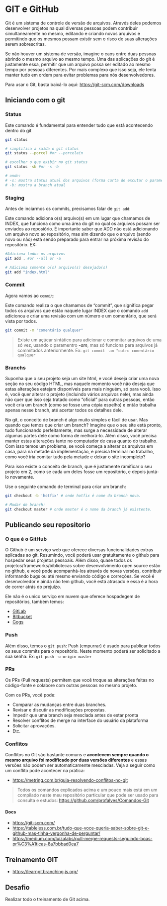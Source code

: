 # GIT e GitHub

Git é um sistema de controle de versão de arquivos. Através deles podemos desenvolver projetos na qual diversas pessoas podem contribuir simultaneamente no mesmo, editando e criando novos arquivos e permitindo que os mesmos possam existir sem o risco de suas alterações serem sobrescritas.

Se não houver um sistema de versão, imagine o caos entre duas pessoas abrindo o mesmo arquivo ao mesmo tempo. Uma das aplicações do git é justamente essa, permitir que um arquivo possa ser editado ao mesmo tempo por pessoas diferentes. Por mais complexo que isso seja, ele tenta manter tudo em ordem para evitar problemas para nós desenvolvedores.

Para usar o Git, basta baixá-lo aqui: <https://git-scm.com/downloads>

## Iniciando com o git

### Status

Este comando é fundamental para entender tudo que está acontecendo dentro do git

```bash
git status

# simplifica a saída o git status
git status --porcel #or --porcelain 

# escolher o que exibir no git status
git status -sb #or -s -b

# onde:
# -s: mostra status atual dos arquivos (forma curta de excutar o parametro --porcel)
# -b: mostra a branch atual 
```

### Staging

Antes de inciarmos os commits, precisamos falar de `git add`:

Este comando adiciona o(s) arquivo(s) em um lugar que chamamos de INDEX, que funciona como uma área do git no qual os arquivos possam ser enviados ao reposiório. É importante saber que ADD não está adicionando um arquivo novo ao repositório, mas sim dizendo que o arquivo (sendo novo ou não) está sendo preparado para entrar na próxima revisão do repositório.
EX:

```bash
#Adiciona todos os arquivos
git add . #or --all or -a

# Adiciona somente o(s) arquivo(s) desejado(s)
git add "index.html" 
```

### Commit

Agora vamos ao `commit`:

Este comando realiza o que chamamos de “commit”, que significa pegar todos os arquivos que estão naquele lugar INDEX que o comando `add` adicionou e criar uma revisão com um número e um comentário, que será vista por todos.

```bash
git commit -m "comentário qualquer"
```

> Existe um açúcar sintático para adicionar e commitar arquivos de uma só vez, usando o paramentro ***-am***, mas só funciona para arquivos já commitados anteriormente. Ex: `git commit -am "outro comentário qualquer`

### Branchs

Suponha que o seu projeto seja um site html, e você deseja criar uma nova seção no seu código HTML, mas naquele momento você não deseja que estas alterações estejam disponíveis para mais ninguém, só para você. Isso é, você quer alterar o projeto (incluindo vários arquivos nele), mas ainda não quer que isso seja tratado como “oficial” para outras pessoas, então você cria um branch (como se fosse uma cópia espelho) e então trabalha apenas nesse branch, até acertar todos os detalhes dele.

No git, o conceito de branch é algo muito simples e fácil de usar. Mas quando que temos que criar um branch? Imagine que o seu site está pronto, tudo funcionando perfeitamente, mas surge a necessidade de alterar algumas partes dele como forma de melhorá-lo. Além disso, você precisa manter estas alterações tanto no computador de casa quanto do trabalho. Com isso temos um problema, se você começa a alterar os arquivos em casa, para na metade da implementação, e precisa terminar no trabalho, como você iria comitar tudo pela metade e deixar o site incompleto?

Para isso existe o conceito de branch, que é justamente ramificar o seu projeto em 2, como se cada um deles fosse um repositório, e depois juntá-lo novamente.

Use o seguinte comando de terminal para criar um branch:

```bash
git checkout -b 'hotfix' # onde hotfix é nome da branch nova.

# Mudar de branch:
git checkout master # onde master é o nome da branch já existente.
```

## Publicando seu repositorio

### O que é o GitHub

O Github é um serviço web que oferece diversas funcionalidades extras aplicadas ao git. Resumindo, você poderá usar gratuitamente o github para hospedar seus projetos pessoais. Além disso, quase todos os projetos/frameworks/bibliotecas sobre desenvolvimento open source estão no github, e você pode acompanhá-los através de novas versões, contribuir informando bugs ou até mesmo enviando código e correções. Se você é desenvolvedor e ainda não tem github, você está atrasado e essa é a hora de correr atrás do prejuízo.

Ele não é o unico serviço em nuvem que oferece hospadegem de repositórios, também temos:

- [GitLab](https://about.gitlab.com/)
- [Bitbucket](https://bitbucket.org)
- [Gogs](https://gogs.io/)

### Push

Além disso, temos o `git push`: Push (empurrar) é usado para publicar todos os seus commits para o repositório. Neste momento poderá ser solicitado a sua senha:
Ex: `git push -u origin master`

### PRs

Os PRs (Pull requests) permitem que você troque as alterações feitas no código-fonte e colabore com outras pessoas no mesmo projeto.

Com os PRs, você pode:

- Comparar as mudanças entre duas branches.
- Revisar e discutir as modificações propostas.
- Impedir que uma branch seja mesclada antes de estar pronta
- Resolver conflitos de merge na interface do usuário da plataforma
- Solicitar aprovações.
- Etc.

### Conflitos

Conflitos no Git são bastante comuns e **acontecem sempre quando o mesmo arquivo foi modificado por duas versões diferentes** e essas versões não podem ser automaticamente mescladas. Veja a seguir como um conflito pode acontecer na prática:

- <https://metring.com.br/guia-resolvendo-conflitos-no-git>

> Todos os comandos explicados acima e um pouco mais está em um compilado neste meu repositório particular que pode ser usado para consulta e estudos: <https://github.com/profalves/Comandos-Git>

#### Docs

- <https://git-scm.com/>
- <https://tableless.com.br/tudo-que-voce-queria-saber-sobre-git-e-github-mas-tinha-vergonha-de-perguntar/>
- <https://medium.com/luizalabs/pull-merge-requests-seguindo-boas-pr%C3%A1ticas-8a7bbbad0ea7>

## Treinamento GIT

- <https://learngitbranching.js.org/>

## Desafio

Realizar todo o treinamento de Git acima.
